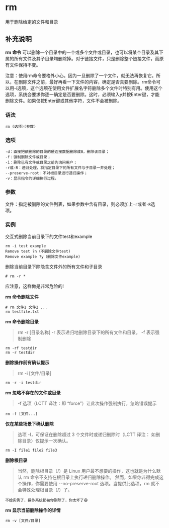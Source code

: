 rm
===

用于删除给定的文件和目录

## 补充说明

**rm**  **命令** 可以删除一个目录中的一个或多个文件或目录，也可以将某个目录及其下属的所有文件及其子目录均删除掉。对于链接文件，只是删除整个链接文件，而原有文件保持不变。

注意：使用rm命令要格外小心。因为一旦删除了一个文件，就无法再恢复它。所以，在删除文件之前，最好再看一下文件的内容，确定是否真要删除。rm命令可以用-i选项，这个选项在使用文件扩展名字符删除多个文件时特别有用。使用这个选项，系统会要求你逐一确定是否要删除。这时，必须输入y并按Enter键，才能删除文件。如果仅按Enter键或其他字符，文件不会被删除。

### 语法

```shell
rm (选项)(参数)
```

### 选项

```shell
-d：直接把欲删除的目录的硬连接数据删除成0，删除该目录；
-f：强制删除文件或目录；
-i：删除已有文件或目录之前先询问用户；
-r或-R：递归处理，将指定目录下的所有文件与子目录一并处理；
--preserve-root：不对根目录进行递归操作；
-v：显示指令的详细执行过程。
```

### 参数

文件：指定被删除的文件列表，如果参数中含有目录，则必须加上`-r`或者`-R`选项。

### 实例

交互式删除当前目录下的文件test和example

```shell
rm -i test example
Remove test ?n（不删除文件test)
Remove example ?y（删除文件example)
```

删除当前目录下除隐含文件外的所有文件和子目录

```shell
# rm -r *
```

应注意，这样做是非常危险的!

**rm 命令删除文件**

```shellbash
# rm 文件1 文件2 ...
rm testfile.txt
```

**rm 命令删除目录**

> rm -r [目录名称]
> -r 表示递归地删除目录下的所有文件和目录。
> -f 表示强制删除

```shell
rm -rf testdir
rm -r testdir
```

**删除操作前有确认提示**

> rm -i [文件/目录]

```shell
rm -r -i testdir
```

**rm 忽略不存在的文件或目录**

> -f 选项（LCTT 译注：即 “force”）让此次操作强制执行，忽略错误提示

```shell
rm -f [文件...]
```

**仅在某些场景下确认删除**

> 选项 -I，可保证在删除超过 3 个文件时或递归删除时（LCTT 译注： 如删除目录）仅提示一次确认。


```shell
rm -I file1 file2 file3
```

**删除根目录**

> 当然，删除根目录（/）是 Linux 用户最不想要的操作，这也就是为什么默认 rm 命令不支持在根目录上执行递归删除操作。
> 然而，如果你非得完成这个操作，你需要使用 --no-preserve-root 选项。当提供此选项，rm 就不会特殊处理根目录（/）了。

```shell
不给实例了，操作系统都被你删除了，你太坏了😆
```

**rm 显示当前删除操作的详情**

```shell
rm -v [文件/目录]
```


